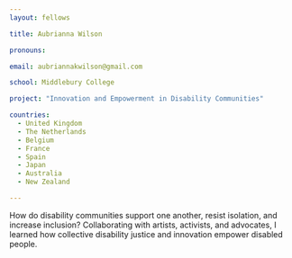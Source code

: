 ```yaml
---
layout: fellows

title: Aubrianna Wilson

pronouns: 

email: aubriannakwilson@gmail.com

school: Middlebury College

project: "Innovation and Empowerment in Disability Communities"

countries:
  - United Kingdom
  - The Netherlands
  - Belgium
  - France
  - Spain
  - Japan
  - Australia
  - New Zealand

---
```


How do disability communities support one another, resist isolation, and increase inclusion? Collaborating with artists, activists, and advocates, I learned how collective disability justice and innovation empower disabled people.
